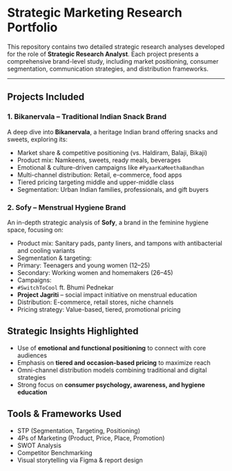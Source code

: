 #  Strategic Marketing Research Portfolio

This repository contains two detailed strategic research analyses developed for the role of **Strategic Research Analyst**. Each project presents a comprehensive brand-level study, including market positioning, consumer segmentation, communication strategies, and distribution frameworks.

---

##  Projects Included

###  1. **Bikanervala – Traditional Indian Snack Brand**

A deep dive into **Bikanervala**, a heritage Indian brand offering snacks and sweets, exploring its:

-  Market share & competitive positioning (vs. Haldiram, Balaji, Bikaji)
-  Product mix: Namkeens, sweets, ready meals, beverages
-  Emotional & culture-driven campaigns like `#PyaarKaMeethaBandhan`
-  Multi-channel distribution: Retail, e-commerce, food apps
-  Tiered pricing targeting middle and upper-middle class
-  Segmentation: Urban Indian families, professionals, and gift buyers

###   2.  **Sofy – Menstrual Hygiene Brand**

An in-depth strategic analysis of **Sofy**, a brand in the feminine hygiene space, focusing on:

-  Product mix: Sanitary pads, panty liners, and tampons with antibacterial and cooling variants
-  Segmentation & targeting:
  - Primary: Teenagers and young women (12–25)
  - Secondary: Working women and homemakers (26–45)
-  Campaigns:  
  - `#SwitchToCool` ft. Bhumi Pednekar  
  - **Project Jagriti** – social impact initiative on menstrual education
- Distribution: E-commerce, retail stores, niche channels
-  Pricing strategy: Value-based, tiered, promotional pricing

##  Strategic Insights Highlighted

- Use of **emotional and functional positioning** to connect with core audiences
- Emphasis on **tiered and occasion-based pricing** to maximize reach
- Omni-channel distribution models combining traditional and digital strategies
- Strong focus on **consumer psychology, awareness, and hygiene education**

##  Tools & Frameworks Used

- STP (Segmentation, Targeting, Positioning)
- 4Ps of Marketing (Product, Price, Place, Promotion)
- SWOT Analysis
- Competitor Benchmarking
- Visual storytelling via Figma & report design
